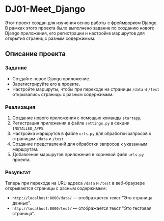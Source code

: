 # DJ01-Meet_Django

Этот проект создан для изучения основ работы с фреймворком Django. В рамках этого проекта было выполнено задание по созданию нового Django приложения, его регистрации и настройке маршрутов для открытия страниц с разным содержимым.

## Описание проекта

### Задание

- Создайте новое Django приложение.
- Зарегистрируйте его в проекте.
- Настройте маршруты, чтобы при переходе на страницы `/data` и `/test` открывались страницы с разным содержимым.

### Реализация

1. Создание нового приложения с помощью команды `startapp`.
2. Регистрация приложения в файле `settings.py` в секции `INSTALLED_APPS`.
3. Настройка маршрутов в файле `urls.py` для обработки запросов к страницам `/data` и `/test`.
4. Создание представлений для обработки запросов к указанным маршрутам.
5. Добавление маршрутов приложения в корневой файл `urls.py` проекта.

### Результат

Теперь при переходе на URL-адреса `/data` и `/test` в веб-браузере открываются страницы с разным содержимым:

- `http://localhost:8000/data/` — отображается текст "Это страница данных".
- `http://localhost:8000/test/` — отображается текст "Это тестовая страница".